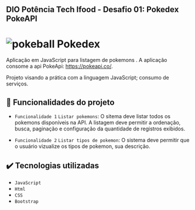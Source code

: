 ## DIO Potência Tech Ifood - Desafio 01: Pokedex PokeAPI
# ![pokeball](https://user-images.githubusercontent.com/61119367/231581648-dcf0c0de-f74e-4788-8378-55958a2148a5.png) Pokedex


<p>

Aplicação em JavaScript para listagem de pokemons .
A aplicação consome a api PokeApi: <a href="https://pokeapi.co/" target="_blank">https://pokeapi.co/</a>.
</p>
<p>
Projeto visando a prática com a linguagem JavaScript; consumo de serviços.
</p>

## 🔨 Funcionalidades do projeto

- `Funcionalidade 1` `Listar pokemons`: O sitema deve listar todos os pokemons disponíveis na API. A listagem deve permitir a ordenação, busca, paginação e configuração da quantidade de registros exibidos.
<p align="center" >

</p>

- `Funcionalidade 2` `Listar tipos de pokemon`: O sistema deve permitir que o usuário vizualize os tipos de pokemon, sua descrição.
<p align="center" >

</p>

## ✔️ Tecnologias utilizadas

- ``JavaScript``
- ``Html``
- ``CSS``
- ``Bootstrap``
